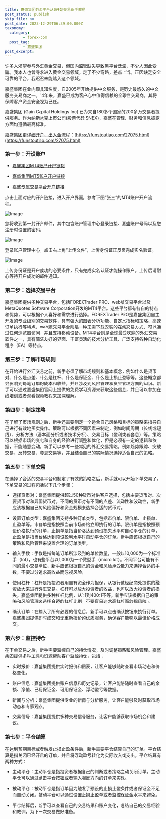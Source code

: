 ```yaml
---
title: 嘉盛集团外汇平台从0开始交易新手教程
post_status: publish
skip_file: no
post_date: 2023-12-29T06:39:00.000Z
taxonomy:
  category:
        - forex-com
  post_tag:
        - 嘉盛集团
post_excerpt: 
---
```

许多人渴望参与外汇黄金交易，但国内监管缺失导致黑平台泛滥，不少人因此受骗。我本人也曾寻求进入黄金交易领域，走了不少弯路，差点上当。正因缺乏安全可靠的平台，我迟迟未能踏入这个领域。

嘉盛集团在业内颇具知名度，自2005年开始提供中文服务，是历史最悠久的中文服务交易商之一。14年来，嘉盛已成为客户心中值得信赖的全球性交易商，其将保障客户资金安全视为己任。

嘉盛集团 (Gain Capital Holdings Inc) 已为来自180多个国家的200多万交易者提供服务。作为纳斯达克上市公司(股票代码:SNEX)，嘉盛在管理、财务和信息披露方面均遵循最高标准。

[嘉盛集团更详细开户，出入金流程](https://funstoutiao.com/27075.html)：[https://funstoutiao.com/27075.html](https://funstoutiao.com/27075.html)

### 第一步：开设账户

* [嘉盛集团MT4账户开户链接](https://s.ssgg.net/jsmt4)

* [嘉盛集团MT5账户开户链接](https://s.ssgg.net/jsmt5)

* [嘉盛专属交易平台开户链接](https://s.ssgg.net/js)

点击上面对应的开户链接，进入开户界面，参考下图“张三”的MT4账户开户流程。

![Image](https://prod-files-secure.s3.us-west-2.amazonaws.com/39ed1227-6d7d-4570-be36-9ccd4a2c4241/7a167aea-686b-400d-af59-4e18eb607a40/640.png?X-Amz-Algorithm=AWS4-HMAC-SHA256&X-Amz-Content-Sha256=UNSIGNED-PAYLOAD&X-Amz-Credential=ASIAZI2LB466ZD733SVY%2F20250404%2Fus-west-2%2Fs3%2Faws4_request&X-Amz-Date=20250404T041313Z&X-Amz-Expires=3600&X-Amz-Security-Token=IQoJb3JpZ2luX2VjEJT%2F%2F%2F%2F%2F%2F%2F%2F%2F%2FwEaCXVzLXdlc3QtMiJIMEYCIQD8O6pWe7W%2Bk26Yl8BqAFKtSUa6qyNxDxXT%2FZRB2hT2wwIhAO3rqMg4sRV%2BxBs1e8Du2zaUEQDljJkL%2F%2FA0st8N%2B8yjKogECP3%2F%2F%2F%2F%2F%2F%2F%2F%2F%2FwEQABoMNjM3NDIzMTgzODA1IgznvyiFqymsUR8WubAq3AMI3vLxI8jVs7KTa0ygFGvymnKrP1D5eaEZM5Ly3Yf4HibjA5aP3ARbBajgDOM%2FxBdp1qfp0IfhgAKzERZa18wlf7EzHDRBpDbEq%2FOFqI8TFu7B2OwATacDcWgvZH4%2BttfS%2BQqK6HJYxQQ6iIKv3x59O3Dm6nCxFk%2BLDSAqbIL%2BQkfobBPl%2F71smxnBqw8WdcJkHf1J7SDTejxVu9Fl6w7bLIiwOe1wenJccwRf5hQBhcrzTXbHGEB9pOFWPHN1%2F%2B7T4DS3me1wOy0kH24Y9qW7ix4izEelWLs9GfLE0QLTyNbLyB206nHUw1oRvGgvAODBIX7OKUO6EpL3Hs7XhqtZisF0%2BR60SKE5s0TZtRmctTh2qRMOPUJIdiHKxAZ6GEizlDRZF4IQ5lV1OxlkrtgimQc%2Fj5Z9PA5DQ2xYuqmheaMWWz%2FSDSfxf%2BVal7XZeJ0GHhC%2BXMHpjtbPw%2BXR4eqADTeHK6DooZdKK%2FiM1K8JWGLgbkyOKEDx34hiO3M4QfcxKO0mYhRwdXQk4YhBdtsyA5Iukv2lRrcNPMyWn7B152Dp87hsEVRvXn84Vc9D8pWFg0CD3K2pcos4SU0qGnBVCQeDlbkhDWXrDunVGAr9%2FoCWQW5ak5%2BS1zs2PDDsqb2%2FBjqkAQ84wmGfrIFS8WpWGMhL2kABfdzaJPMAhHPjZZNY49UtnPA5Tt1w%2FeHzRO8yVUPCLEiuph6HOZNH%2BGMNUEeZs%2BgVJLTmvcjg6YgTKNV8wz9K0Vet%2BcVUQTLINPAJEKzVmITPtrXu2zYgWiw9AzPcLSMo1V1gYufd%2FYTxLyGycNjk6GliQo%2BalyTfBubziVWVPwuL59AfGK8rr8HtbC5o5RHcq1nZ&X-Amz-Signature=908aea694a9c3c725e95435b9665970391983db6575f399248377d3a3aabef22&X-Amz-SignedHeaders=host&x-id=GetObject)

您将收到第一封开户邮件，其中包含账户管理中心登录链接、嘉盛账户号码以及您注册时设置的密码。

![Image](https://prod-files-secure.s3.us-west-2.amazonaws.com/39ed1227-6d7d-4570-be36-9ccd4a2c4241/eaa1c6b3-2877-4284-a0e1-530e222c27fb/image.png?X-Amz-Algorithm=AWS4-HMAC-SHA256&X-Amz-Content-Sha256=UNSIGNED-PAYLOAD&X-Amz-Credential=ASIAZI2LB466ZD733SVY%2F20250404%2Fus-west-2%2Fs3%2Faws4_request&X-Amz-Date=20250404T041313Z&X-Amz-Expires=3600&X-Amz-Security-Token=IQoJb3JpZ2luX2VjEJT%2F%2F%2F%2F%2F%2F%2F%2F%2F%2FwEaCXVzLXdlc3QtMiJIMEYCIQD8O6pWe7W%2Bk26Yl8BqAFKtSUa6qyNxDxXT%2FZRB2hT2wwIhAO3rqMg4sRV%2BxBs1e8Du2zaUEQDljJkL%2F%2FA0st8N%2B8yjKogECP3%2F%2F%2F%2F%2F%2F%2F%2F%2F%2FwEQABoMNjM3NDIzMTgzODA1IgznvyiFqymsUR8WubAq3AMI3vLxI8jVs7KTa0ygFGvymnKrP1D5eaEZM5Ly3Yf4HibjA5aP3ARbBajgDOM%2FxBdp1qfp0IfhgAKzERZa18wlf7EzHDRBpDbEq%2FOFqI8TFu7B2OwATacDcWgvZH4%2BttfS%2BQqK6HJYxQQ6iIKv3x59O3Dm6nCxFk%2BLDSAqbIL%2BQkfobBPl%2F71smxnBqw8WdcJkHf1J7SDTejxVu9Fl6w7bLIiwOe1wenJccwRf5hQBhcrzTXbHGEB9pOFWPHN1%2F%2B7T4DS3me1wOy0kH24Y9qW7ix4izEelWLs9GfLE0QLTyNbLyB206nHUw1oRvGgvAODBIX7OKUO6EpL3Hs7XhqtZisF0%2BR60SKE5s0TZtRmctTh2qRMOPUJIdiHKxAZ6GEizlDRZF4IQ5lV1OxlkrtgimQc%2Fj5Z9PA5DQ2xYuqmheaMWWz%2FSDSfxf%2BVal7XZeJ0GHhC%2BXMHpjtbPw%2BXR4eqADTeHK6DooZdKK%2FiM1K8JWGLgbkyOKEDx34hiO3M4QfcxKO0mYhRwdXQk4YhBdtsyA5Iukv2lRrcNPMyWn7B152Dp87hsEVRvXn84Vc9D8pWFg0CD3K2pcos4SU0qGnBVCQeDlbkhDWXrDunVGAr9%2FoCWQW5ak5%2BS1zs2PDDsqb2%2FBjqkAQ84wmGfrIFS8WpWGMhL2kABfdzaJPMAhHPjZZNY49UtnPA5Tt1w%2FeHzRO8yVUPCLEiuph6HOZNH%2BGMNUEeZs%2BgVJLTmvcjg6YgTKNV8wz9K0Vet%2BcVUQTLINPAJEKzVmITPtrXu2zYgWiw9AzPcLSMo1V1gYufd%2FYTxLyGycNjk6GliQo%2BalyTfBubziVWVPwuL59AfGK8rr8HtbC5o5RHcq1nZ&X-Amz-Signature=8924e731457f9949995e149d99700d655c35ccc7bac524d2fd411bb2a5d8ba84&X-Amz-SignedHeaders=host&x-id=GetObject)

登录账户管理中心，点击右上角“上传文件”，上传身份证正反面完成实名验证。

![Image](https://prod-files-secure.s3.us-west-2.amazonaws.com/39ed1227-6d7d-4570-be36-9ccd4a2c4241/54090639-09fc-46b4-a135-e0289f707147/image.png?X-Amz-Algorithm=AWS4-HMAC-SHA256&X-Amz-Content-Sha256=UNSIGNED-PAYLOAD&X-Amz-Credential=ASIAZI2LB466ZD733SVY%2F20250404%2Fus-west-2%2Fs3%2Faws4_request&X-Amz-Date=20250404T041312Z&X-Amz-Expires=3600&X-Amz-Security-Token=IQoJb3JpZ2luX2VjEJT%2F%2F%2F%2F%2F%2F%2F%2F%2F%2FwEaCXVzLXdlc3QtMiJIMEYCIQD8O6pWe7W%2Bk26Yl8BqAFKtSUa6qyNxDxXT%2FZRB2hT2wwIhAO3rqMg4sRV%2BxBs1e8Du2zaUEQDljJkL%2F%2FA0st8N%2B8yjKogECP3%2F%2F%2F%2F%2F%2F%2F%2F%2F%2FwEQABoMNjM3NDIzMTgzODA1IgznvyiFqymsUR8WubAq3AMI3vLxI8jVs7KTa0ygFGvymnKrP1D5eaEZM5Ly3Yf4HibjA5aP3ARbBajgDOM%2FxBdp1qfp0IfhgAKzERZa18wlf7EzHDRBpDbEq%2FOFqI8TFu7B2OwATacDcWgvZH4%2BttfS%2BQqK6HJYxQQ6iIKv3x59O3Dm6nCxFk%2BLDSAqbIL%2BQkfobBPl%2F71smxnBqw8WdcJkHf1J7SDTejxVu9Fl6w7bLIiwOe1wenJccwRf5hQBhcrzTXbHGEB9pOFWPHN1%2F%2B7T4DS3me1wOy0kH24Y9qW7ix4izEelWLs9GfLE0QLTyNbLyB206nHUw1oRvGgvAODBIX7OKUO6EpL3Hs7XhqtZisF0%2BR60SKE5s0TZtRmctTh2qRMOPUJIdiHKxAZ6GEizlDRZF4IQ5lV1OxlkrtgimQc%2Fj5Z9PA5DQ2xYuqmheaMWWz%2FSDSfxf%2BVal7XZeJ0GHhC%2BXMHpjtbPw%2BXR4eqADTeHK6DooZdKK%2FiM1K8JWGLgbkyOKEDx34hiO3M4QfcxKO0mYhRwdXQk4YhBdtsyA5Iukv2lRrcNPMyWn7B152Dp87hsEVRvXn84Vc9D8pWFg0CD3K2pcos4SU0qGnBVCQeDlbkhDWXrDunVGAr9%2FoCWQW5ak5%2BS1zs2PDDsqb2%2FBjqkAQ84wmGfrIFS8WpWGMhL2kABfdzaJPMAhHPjZZNY49UtnPA5Tt1w%2FeHzRO8yVUPCLEiuph6HOZNH%2BGMNUEeZs%2BgVJLTmvcjg6YgTKNV8wz9K0Vet%2BcVUQTLINPAJEKzVmITPtrXu2zYgWiw9AzPcLSMo1V1gYufd%2FYTxLyGycNjk6GliQo%2BalyTfBubziVWVPwuL59AfGK8rr8HtbC5o5RHcq1nZ&X-Amz-Signature=19d62088021a6db6f00415be2936479a38a8b2e2ea1457deb81d548ce1196885&X-Amz-SignedHeaders=host&x-id=GetObject)

上传身份证是开户成功的必要条件，只有完成实名认证才能操作账户。上传后请耐心等待开户成功的邮件通知。

### 第二步：选择交易平台

嘉盛集团提供多种交易平台，包括FOREXTrader PRO、web版交易平台以及MetaQuotes Software Corporation开发的MT4平台。这些平台都有各自的特点和优势，可以根据个人喜好和需求进行选择。FOREXTrader PRO是嘉盛集团自主开发的专业级别的交易软件，具有强大的图表分析功能、自定义指标和策略、高速订单执行等特点。web版交易平台则是一种无需下载安装的在线交易方式，可以通过任何浏览器访问，并且支持移动设备。MT4平台则是全球最受欢迎的外汇交易软件之一，具有简洁友好的界面、丰富灵活的技术分析工具、广泛支持各种自动化程序（EA）等特点。

### 第三步：了解市场规则

在开始进行外汇交易之前，新手必须了解市场规则和基本概念，例如什么是货币对、什么是点差、什么是杠杆、什么是保证金、什么是止损止盈等等。这些概念都会影响到每笔订单的成本和收益，并且涉及到风险管理和资金管理方面的知识。新手可以通过嘉盛集团官网上提供的免费学习资源来获取这些信息，并且可以参加在线培训或者观看视频教程来加深理解。

### 第四步：制定策略

在了解了市场规则之后，新手还需要制定一个适合自己风格和目标的策略来指导自己进行有效地买卖操作。策略可以根据不同因素来制定，例如时间周期（长线或短线）、分析方法（基本面分析或者技术分析）、交易目标（盈利或者套息）等。策略可以根据市场的变化和自身的经验进行调整和优化，但是必须有一定的逻辑和依据，不能随意变动。新手可以参考一些常见的外汇交易策略，例如趋势跟踪、突破交易、反转交易、套息交易等，并且结合自己的实际情况选择适合自己的策略。

### 第五步：下单交易

在选择了合适的交易平台和制定了有效的策略之后，新手就可以开始下单交易了。下单交易的过程包括以下几个步骤：

* 选择货币对：嘉盛集团提供超过50种货币对供客户选择，包括主要货币对、次要货币对和异国货币对。不同的货币对有不同的点差、流动性和波动性，新手应该根据自己的风险偏好和资金规模来选择合适的货币对。

* 设置订单类型：嘉盛集团支持多种订单类型，包括市价单、限价单、止损单、止盈单等。市价单是指按照当前市场价格立即执行的订单，限价单是指按照预设价格执行的订单，止损单是指当价格达到预设损失水平时自动平仓的订单，止盈单是指当价格达到预设盈利水平时自动平仓的订单。新手应该根据自己的策略和风险管理来设置合理的订单类型。

* 输入手数：手数是指每笔订单所涉及到的单位数量，一般以10,000为一个标准手（lot），也有些平台以1,000为一个微型手（micro lot）。不同平台可能有不同的最小交易单位，新手应该根据自己的资金和风险承受能力来选择合适的手数，不要过分追求高收益而忽视风险。

* 使用杠杆：杠杆是指投资者用自有资金作为担保，从银行或经纪商处提供的融资放大来进行外汇交易。杠杆可以放大投资者的收益，也可以放大投资者的损失。嘉盛集团提供多种杠杆比例，从1:1到400:1不等。新手应该根据自己的策略和风险管理来选择合适的杠杆比例，不要盲目追求高杠杆而忽视风险 。

* 确认订单：在输入了所有必要的信息后，新手可以点击确认按钮来执行订单。嘉盛集团提供即时成交和无重新报价的优质服务，确保客户能够以最佳价格成交。

### 第六步：监控持仓

在下单交易之后，新手需要监控自己的持仓情况，及时调整策略和风险管理。嘉盛集团提供多种工具和资源帮助客户监控持仓，包括：

* 实时报价：嘉盛集团提供实时报价和图表，让客户能够随时查看市场动态和价格变化。

* 账户信息：嘉盛集团提供账户信息和历史记录，让客户能够随时查看自己的余额、净值、已用保证金、可用保证金、浮动盈亏等数据。

* 新闻与分析：嘉盛集团提供专业的新闻与分析服务，让客户能够及时获取市场动态和专家观点。

* 交易信号：嘉盛集团提供多种交易信号服务，让客户能够获取市场机会和建议。

### 第七步：平仓结算

在达到预期目标或者触发止损止盈条件后，新手需要平仓结算自己的订单。平仓结算是指关闭已经开启的订单，并且将浮动盈亏转化为实际收入或支出。平仓结算有两种方式：

* 主动平仓：主动平仓是指投资者根据自己的判断或者策略主动关闭订单。主动平仓可以通过点击平仓按钮或者输入相反方向的订单来实现。

* 被动平仓：被动平仓是指订单因为触发了预设的止损止盈条件或者保证金不足而自动关闭。被动平仓可以通过设置止损止盈单或者监控保证金水平来避免。

* 平仓结算后，新手可以查看自己的交易结果和账户变化，总结自己的交易经验和教训，为下一次交易做好准备。